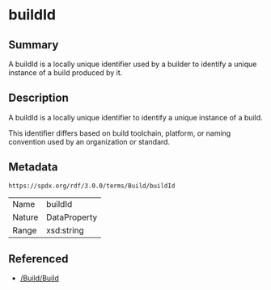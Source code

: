 <!-- Automatically generated by spec-parser v2.1.0 on 2024-06-17T10:36:57.838737+00:00 -->
<!-- SPDX-License-Identifier: Community-Spec-1.0 -->

# buildId

## Summary

A buildId is a locally unique identifier used by a builder to identify a unique
instance of a build produced by it.


## Description

A buildId is a locally unique identifier to identify a unique instance of a
build.

This identifier differs based on build toolchain, platform, or naming
convention used by an organization or standard.


## Metadata

`https://spdx.org/rdf/3.0.0/terms/Build/buildId`


| | |
|---|---|
| Name | buildId |
| Nature | DataProperty |
| Range | xsd:string |




## Referenced

- [/Build/Build](../../Build/Classes/Build.md)

